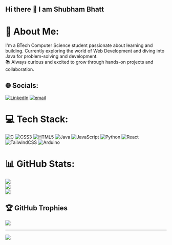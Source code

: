 ## Hi there 👋 I am Shubham Bhatt

# 💫 About Me:
 I'm a BTech Computer Science student passionate about learning and building. Currently exploring the world of Web Development and diving into Java for problem-solving and development.<br>📚 Always curious and excited to grow through hands-on projects and collaboration.


## 🌐 Socials:
[![LinkedIn](https://img.shields.io/badge/LinkedIn-%230077B5.svg?logo=linkedin&logoColor=white)](https://linkedin.com/in/https://www.linkedin.com/in/shubham-bhatt-b59a19328/) [![email](https://img.shields.io/badge/Email-D14836?logo=gmail&logoColor=white)](mailto:bhattshubham466@gmail.com) 

# 💻 Tech Stack:
![C](https://img.shields.io/badge/c-%2300599C.svg?style=for-the-badge&logo=c&logoColor=white) ![CSS3](https://img.shields.io/badge/css3-%231572B6.svg?style=for-the-badge&logo=css3&logoColor=white) ![HTML5](https://img.shields.io/badge/html5-%23E34F26.svg?style=for-the-badge&logo=html5&logoColor=white) ![Java](https://img.shields.io/badge/java-%23ED8B00.svg?style=for-the-badge&logo=openjdk&logoColor=white) ![JavaScript](https://img.shields.io/badge/javascript-%23323330.svg?style=for-the-badge&logo=javascript&logoColor=%23F7DF1E) ![Python](https://img.shields.io/badge/python-3670A0?style=for-the-badge&logo=python&logoColor=ffdd54) ![React](https://img.shields.io/badge/react-%2320232a.svg?style=for-the-badge&logo=react&logoColor=%2361DAFB) ![TailwindCSS](https://img.shields.io/badge/tailwindcss-%2338B2AC.svg?style=for-the-badge&logo=tailwind-css&logoColor=white) ![Arduino](https://img.shields.io/badge/-Arduino-00979D?style=for-the-badge&logo=Arduino&logoColor=white)
# 📊 GitHub Stats:
![](https://github-readme-stats.vercel.app/api?username=Shubham-12bhatt&theme=dark&hide_border=false&include_all_commits=false&count_private=false)<br/>
![](https://nirzak-streak-stats.vercel.app/?user=Shubham-12bhatt&theme=dark&hide_border=false)<br/>
![](https://github-readme-stats.vercel.app/api/top-langs/?username=Shubham-12bhatt&theme=dark&hide_border=false&include_all_commits=false&count_private=false&layout=compact)

## 🏆 GitHub Trophies
![](https://github-profile-trophy.vercel.app/?username=Shubham-12bhatt&theme=radical&no-frame=false&no-bg=true&margin-w=4)

---
[![](https://visitcount.itsvg.in/api?id=Shubham-12bhatt&icon=0&color=9)](https://visitcount.itsvg.in)

<!-- Proudly created with GPRM ( https://gprm.itsvg.in ) -->
